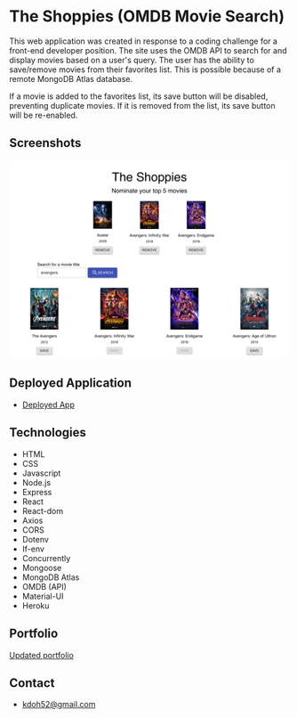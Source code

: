 # The Shoppies (OMDB Movie Search)

This web application was created in response to a coding challenge for a front-end developer position. The site uses the OMDB API to search for and display movies based on a user's query. The user has the ability to save/remove movies from their favorites list. This is possible because of a remote MongoDB Atlas database.

If a movie is added to the favorites list, its save button will be disabled, preventing duplicate movies. If it is removed from the list, its save button will be re-enabled.

## Screenshots
<img src="movie-search.png" alt="movie search screenshot">
   
## Deployed Application
* <a href='https://shoppies-movie-search.herokuapp.com/'>Deployed App</a>

## Technologies
* HTML
* CSS
* Javascript
* Node.js
* Express
* React
* React-dom
* Axios
* CORS
* Dotenv
* If-env
* Concurrently
* Mongoose
* MongoDB Atlas
* OMDB (API)
* Material-UI
* Heroku
  
## Portfolio
<a href="https://kdoh52.github.io/" target="_blank">Updated portfolio</a>

## Contact
* kdoh52@gmail.com
